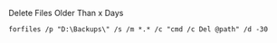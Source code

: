 Delete Files Older Than x Days
```
forfiles /p "D:\Backups\" /s /m *.* /c "cmd /c Del @path" /d -30
```
